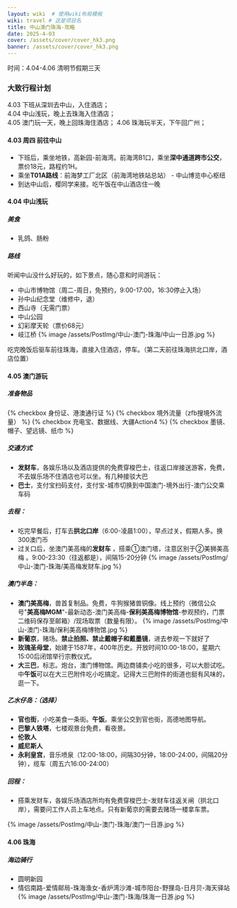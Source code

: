 ```yaml
---
layout: wiki  # 使用wiki布局模板
wiki: travel # 这是项目名
title: 中山澳门珠海-攻略
date: 2025-4-03
cover: /assets/cover/cover_hk3.png
banner: /assets/cover/cover_hk3.png
---
```


时间：4.04-4.06
清明节假期三天
### 大致行程计划  
4.03 下班从深圳去中山，入住酒店；  
4.04 中山浅玩，晚上去珠海入住酒店；  
4.05 澳门玩一天，晚上回珠海住酒店；
4.06 珠海玩半天，下午回广州；

#### 4.03 周四 前往中山
- 下班后，乘坐地铁，高新园-前海湾。前海湾B1口，乘坐**深中通道跨市公交**，票价18元，路程约1H。  
- 乘坐**T01A路线**：前海梦工厂北区（前海湾地铁站总站） - 中山博览中心枢纽
- 到达中山后，樱同学来接。吃午饭在中山酒店住一晚

#### 4.04 中山浅玩
##### 美食
- 乳鸽、肠粉  
##### 路线
听闻中山没什么好玩的，如下景点，随心意和时间游玩：
- 中山市博物馆（周二-周日，免预约，9:00-17:00，16:30停止入场）
- 孙中山纪念堂（维修中，退）
- 西山寺（无需门票）
- 中山公园
- 幻彩摩天轮（票价68元）
- 岐江桥
{% image /assets/PostImg/中山-澳门-珠海/中山一日游.jpg %}

吃完晚饭后驱车前往珠海，直接入住酒店，停车。（第二天前往珠海拱北口岸，酒店位置）

#### 4.05 澳门游玩
##### 准备物品
{% checkbox 身份证、港澳通行证 %}
{% checkbox 境外流量（zfb搜境外流量） %}
{% checkbox 充电宝、数据线、大疆Action4 %}
{% checkbox 墨镜、帽子、望远镜、纸巾 %}

##### 交通方式
- **发财车**，各娱乐场以及酒店提供的免费穿梭巴士，往返口岸接送游客，免费，不去娱乐场不住酒店也可以坐。有几种接驳大巴
- **巴士**，支付宝扫码支付，支付宝-城市切换到中国澳门-境外出行-澳门公交乘车码

##### 去程：
- 吃完早餐后，打车去**拱北口岸**（6:00-凌晨1:00），早点过关，假期人多。换300澳门币
- 过关口后，坐澳门美高梅的**发财车** ，搭乘①澳门塔，注意区别于②美狮美高梅 。9:00-23:30（往返都是），间隔15-20分钟
{% image /assets/PostImg/中山-澳门-珠海/美高梅发财车.jpg %}

##### 澳门半岛：
- **澳门美高梅**，兽首复制品。免费，牛狗猴猪兽铜像。线上预约（微信公众号"**美高梅MGM**"-最新动态-澳门美高梅-**保利美高梅博物馆**-参观预约，门票二维码保存至邮箱）/现场取票（数量有限）。
{% image /assets/PostImg/中山-澳门-珠海/保利美高梅博物馆.jpg %}
- **新葡京**，赌场。**禁止拍照、禁止戴帽子和戴墨镜**，进去参观一下就好了
- **玫瑰圣母堂**，始建于1587年，400年历史。开放时间10:00-18:00，星期六15:00后闭馆举行宗教仪式。
- **大三巴**，标志。炮台，澳门博物馆。两边商铺卖小吃的很多，可以大胆试吃。中**午饭**可以在大三巴附件吃小吃搞定。记得大三巴附件的街道也挺有风味的，逛一下。

##### 乙水仔岛：（选择）
- **官也街**，小吃美食一条街。**午饭**。乘坐公交到官也街，高德地图导航。
- **巴黎人铁塔**，七楼观景台免费，看夜景。
- **伦敦人**
- **威尼斯人**
- **永利皇宫**，音乐喷泉（12:00-18:00，间隔30分钟，18:00-24:00，间隔20分钟），缆车（周五六16:00-24:00）

##### 回程：
- 搭乘发财车，各娱乐场酒店所均有免费穿梭巴士-发财车往返关闸（拱北口岸），需要问工作人员上车地点。只有新葡京的需要去赌场一楼拿车票。

{% image /assets/PostImg/中山-澳门-珠海/澳门一日游.jpg %}

#### 4.06 珠海
##### 海边骑行
- 圆明新园
- 情侣南路-爱情邮局-珠海渔女-香炉湾沙滩-城市阳台-野狸岛-日月贝-海天驿站
{% image /assets/PostImg/中山-澳门-珠海/珠海一日游.jpg %}





